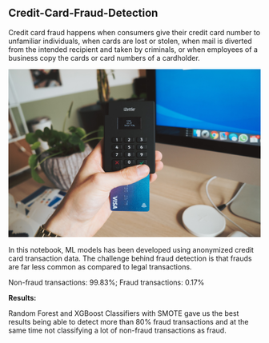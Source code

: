 ## Credit-Card-Fraud-Detection

Credit card fraud happens when consumers give their credit card number to unfamiliar individuals, when cards are lost or stolen, when mail is diverted from the intended recipient and taken by criminals, or when employees of a business copy the cards or card numbers of a cardholder.

![alt text](cardmapr-nl-To2HQm-4688-unsplash.jpg)

In this notebook, ML models has been developed using anonymized credit card transaction data. The challenge behind fraud detection is that frauds are far less common as compared to legal transactions.

Non-fraud transactions: 99.83%;
Fraud transactions: 0.17%

**Results:**

Random Forest and XGBoost Classifiers with SMOTE gave us the best results being able to detect more than 80% fraud transactions and at the same time not classifying a lot of non-fraud transactions as fraud.

